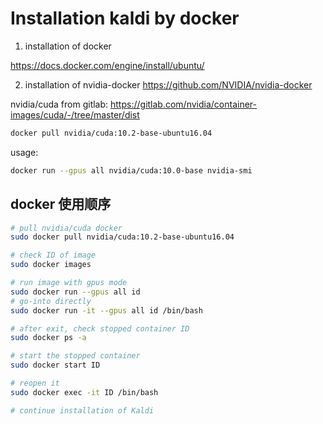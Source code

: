 # Installation kaldi by docker

1. installation of docker

https://docs.docker.com/engine/install/ubuntu/

2. installation of nvidia-docker
https://github.com/NVIDIA/nvidia-docker

nvidia/cuda from gitlab: https://gitlab.com/nvidia/container-images/cuda/-/tree/master/dist

```bash
docker pull nvidia/cuda:10.2-base-ubuntu16.04
```

usage:

```bash
docker run --gpus all nvidia/cuda:10.0-base nvidia-smi
```



## docker 使用顺序

~~~bash
# pull nvidia/cuda docker 
sudo docker pull nvidia/cuda:10.2-base-ubuntu16.04

# check ID of image 
sudo docker images

# run image with gpus mode 
sudo docker run --gpus all id
# go-into directly 
sudo docker run -it --gpus all id /bin/bash

# after exit, check stopped container ID
sudo docker ps -a

# start the stopped container 
sudo docker start ID

# reopen it 
sudo docker exec -it ID /bin/bash

# continue installation of Kaldi
~~~

